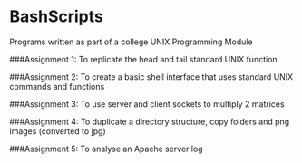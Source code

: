 # BashScripts
Programs written as part of a college UNIX Programming Module

###Assignment 1:
	To replicate the head and tail standard UNIX function

###Assignment 2:
	To create a basic shell interface that uses standard UNIX commands and functions

###Assignment 3:
	To use server and client sockets to multiply 2 matrices

###Assignment 4:
	To duplicate a directory structure, copy folders and png images (converted to jpg)

###Assignment 5:
	To analyse an Apache server log
